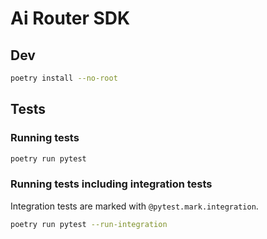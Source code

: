 # Ai Router SDK

## Dev

```bash
poetry install --no-root
```

## Tests

### Running tests

```bash
poetry run pytest
```

### Running tests including integration tests

Integration tests are marked with `@pytest.mark.integration`.

```bash
poetry run pytest --run-integration
```
